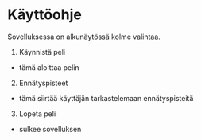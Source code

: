 # Käyttöohje

Sovelluksessa on alkunäytössä kolme valintaa.

1. Käynnistä peli
- tämä aloittaa pelin
2. Ennätyspisteet
- tämä siirtää käyttäjän tarkastelemaan ennätyspisteitä
3. Lopeta peli
- sulkee sovelluksen

